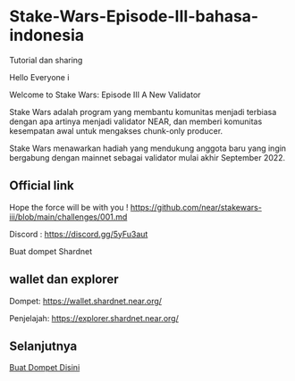 # Stake-Wars-Episode-III-bahasa-indonesia

Tutorial dan sharing

Hello Everyone i

Welcome to Stake Wars: Episode III A New Validator

Stake Wars adalah program yang membantu komunitas menjadi terbiasa dengan apa artinya menjadi validator NEAR, dan memberi komunitas kesempatan awal untuk mengakses chunk-only producer.

Stake Wars menawarkan hadiah yang mendukung anggota baru yang ingin bergabung dengan mainnet sebagai validator mulai akhir September 2022.

## Official link

Hope the force will be with you ! https://github.com/near/stakewars-iii/blob/main/challenges/001.md

Discord : https://discord.gg/5yFu3aut

Buat dompet Shardnet

## wallet dan explorer

Dompet: https://wallet.shardnet.near.org/

Penjelajah: https://explorer.shardnet.near.org/

## Selanjutnya

[Buat Dompet Disini](./buat_dompet.md)
